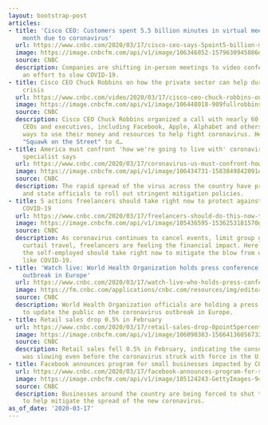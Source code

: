 ```yaml
---
layout: bootstrap-post
articles:
- title: 'Cisco CEO: Customers spent 5.5 billion minutes in virtual meetings this
    month due to coronavirus'
  url: https://www.cnbc.com/2020/03/17/cisco-ceo-says-5point5-billion-minutes-of-webex-meetings-due-to-coronavirus.html
  image: https://image.cnbcfm.com/api/v1/image/106346852-1579630945886dsc09886r.jpg?v=1579630997
  source: CNBC
  description: Companies are shifting in-person meetings to video conferencing in
    an effort to slow COVID-19.
- title: Cisco CEO Chuck Robbins on how the private sector can help during the coronavirus
    crisis
  url: https://www.cnbc.com/video/2020/03/17/cisco-ceo-chuck-robbins-on-how-the-private-sector-can-help-during-the-coronavirus-crisis.html
  image: https://image.cnbcfm.com/api/v1/image/106448018-909fullrobbinscisco.jpg?v=1584451404
  source: CNBC
  description: Cisco CEO Chuck Robbins organized a call with nearly 60 Silicon Valley
    CEOs and executives, including Facebook, Apple, Alphabet and others, to explore
    ways to use their money and resources to help fight coronavirus. He joins CNBC's
    "Squawk on the Street" to d…
- title: America must confront 'how we're going to live with' coronavirus, disease
    specialist says
  url: https://www.cnbc.com/2020/03/17/coronavirus-us-must-confront-how-were-going-to-live-with-it-expert-says.html
  image: https://image.cnbcfm.com/api/v1/image/106434731-1583849842091osterholm.jpg?v=1583849982
  source: CNBC
  description: The rapid spread of the virus across the country have prompted local
    and state officials to roll out stringent mitigation policies.
- title: 5 actions freelancers should take right now to protect against crises like
    COVID-19
  url: https://www.cnbc.com/2020/03/17/freelancers-should-do-this-now-to-protect-against-crises-like-covid-19.html
  image: https://image.cnbcfm.com/api/v1/image/105436595-1536253181570gettyimages-875249534.jpeg?v=1563485620
  source: CNBC
  description: As coronavirus continues to cancel events, limit group gatherings and
    curtail travel, freelancers are feeling the financial impact. Here are five actions
    the self-employed should take right now to mitigate the blow from unforeseen crises
    like COVID-19.
- title: 'Watch live: World Health Organization holds press conference on the coronavirus
    outbreak in Europe'
  url: https://www.cnbc.com/2020/03/17/watch-live-who-holds-press-conference-on-the-coronavirus-outbreak-in-europe.html
  image: https://fm.cnbc.com/applications/cnbc.com/resources/img/editorial/2020/03/17/106447949-1584449248585gettyimages-1207460835.1910x1000.jpeg
  source: CNBC
  description: World Health Organization officials are holding a press conference
    to update the public on the coronavirus outbreak in Europe.
- title: Retail sales drop 0.5% in February
  url: https://www.cnbc.com/2020/03/17/retail-sales-drop-0point5percent-in-february.html
  image: https://image.cnbcfm.com/api/v1/image/106090383-15664136056732017-11-15t222037z_1782568349_rc165d65c950_rtrmadp_3_target-results.jpg?v=1582571724
  source: CNBC
  description: Retail sales fell 0.5% in February, indicating the consumer sector
    was slowing even before the coronavirus struck with force in the U.S.
- title: Facebook announces program for small businesses impacted by COVID-19
  url: https://www.cnbc.com/2020/03/17/facebook-announces-program-for-small-businesses-impacted-by-covid-19.html
  image: https://image.cnbcfm.com/api/v1/image/105124243-GettyImages-944448398.jpg?v=1584449429
  source: CNBC
  description: Businesses around the country are being forced to shut their doors
    to help mitigate the spread of the new coronavirus.
as_of_date: '2020-03-17'
---
```


